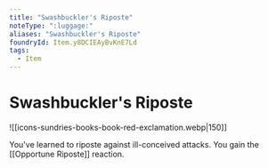 ```yaml
---
title: "Swashbuckler's Riposte"
noteType: ":luggage:"
aliases: "Swashbuckler's Riposte"
foundryId: Item.y8DCIEAyBvKnE7Ld
tags:
  - Item
---
```


# Swashbuckler's Riposte
![[icons-sundries-books-book-red-exclamation.webp|150]]

You've learned to riposte against ill-conceived attacks. You gain the [[Opportune Riposte]] reaction.
